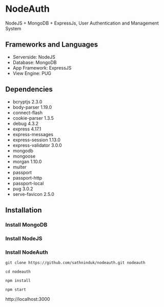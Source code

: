 # NodeAuth
 NodeJS + MongoDB + ExpressJs, User Authentication and Management System
 
## Frameworks and Languages
- Serverside: NodeJS
- Database: MongoDB
- App Framework: ExpressJS
- View Engine: PUG


## Dependencies
- bcryptjs 2.3.0
- body-parser 1.19.0
- connect-flash
- cookie-parser 1.3.5
- debug 4.3.2
- express 4.17.1
- express-messages
- express-session 1.13.0
- express-validator 3.0.0
- mongodb
- mongoose
- morgan 1.10.0
- multer
- passport
- passport-http
- passport-local
- pug 3.0.2
- serve-favicon 2.5.0

## Installation
### Install MongoDB
### Install NodeJS
### Install NodeAuth
```
git clone https://github.com/sathninduk/nodeauth.git nodeauth
```
```
cd nodeauth
```
```
npm install
```
```
npm start
```
http://localhost:3000
